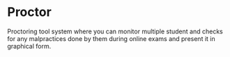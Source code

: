 # Proctor
Proctoring tool system where you can  monitor multiple student and checks for any malpractices done by them during online exams and present it in graphical form.
